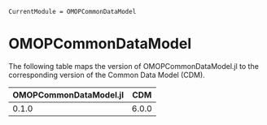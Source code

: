 ```@meta
CurrentModule = OMOPCommonDataModel
```

# OMOPCommonDataModel

The following table maps the version of OMOPCommonDataModel.jl to the
corresponding version of the Common Data Model (CDM).

| OMOPCommonDataModel.jl | CDM    |
| ---------------------- | ------ |
| 0.1.0                  | 6.0.0  |
